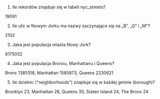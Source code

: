 1. Ile rekordów znajduje się w tabeli nyc_streets?

19091

2. Ile ulic w Nowym Jorku ma nazwy zaczynające się na „B”, „Q” i „M”?

2102

3. Jaka jest populacja miasta Nowy Jork?

8175032

4. Jaka jest populacja Bronxu, Manhattanu i Queens?

Bronx 1385108, Manhattan 1585873, Queens 2230621

5. Ile dzielnic ("neighborhoods") znajduje się w każdej gminie (borough)?

Brooklyn 23, Manhattan 28, Queens 30, Staten Island 24, The Bronx 24
